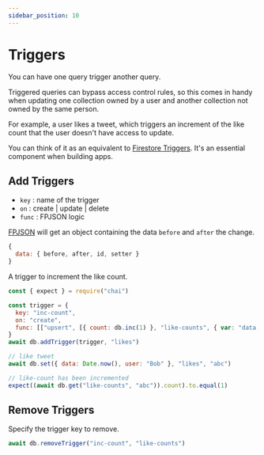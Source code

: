 ```yaml
---
sidebar_position: 10
---
```

# Triggers

You can have one query trigger another query.

Triggered queries can bypass access control rules, so this comes in handy when updating one collection owned by a user and another collection not owned by the same person.

For example, a user likes a tweet, which triggers an increment of the like count that the user doesn't have access to update.

You can think of it as an equivalent to [Firestore Triggers](https://firebase.google.com/docs/functions/firestore-events?gen=2nd). It's an essential component when building apps.

## Add Triggers

- `key` : name of the trigger
- `on` : create | update | delete
- `func` : FPJSON logic

[FPJSON](https://fpjson.weavedb.dev/) will get an object containing the data `before` and `after` the change.

```javascript
{
  data: { before, after, id, setter }
}
```

A trigger to increment the like count.

```javascript
const { expect } = require("chai")

const trigger = {
  key: "inc-count",
  on: "create",
  func: [["upsert", [{ count: db.inc(1) }, "like-counts", { var: "data.id" }]]]
}
await db.addTrigger(trigger, "likes")

// like tweet
await db.set({ data: Date.now(), user: "Bob" }, "likes", "abc")

// like-count has been incremented
expect((await db.get("like-counts", "abc")).count).to.equal(1)
```

## Remove Triggers

Specify the trigger key to remove.

```javascript
await db.removeTrigger("inc-count", "like-counts")
```
